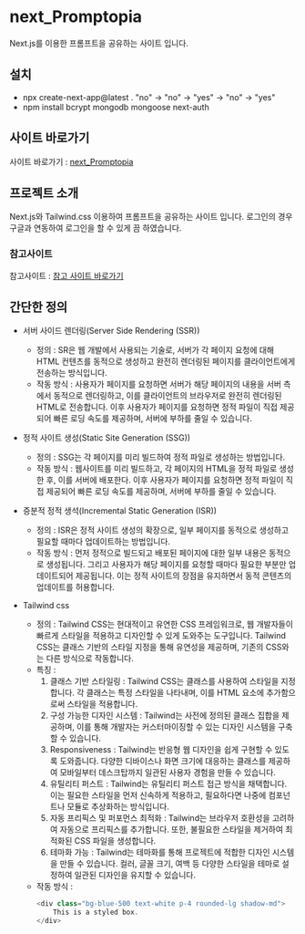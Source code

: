 # next_Promptopia
Next.js를 이용한 프롬프트을 공유하는 사이트 입니다.

## 설치

- npx create-next-app@latest .
"no" -> "no" -> "yes" -> "no" -> "yes"
- npm install bcrypt mongodb mongoose next-auth

## 사이트 바로가기 
사이트 바로가기 : [next_Promptopia]()

## 프로젝트 소개
Next.js와 Tailwind.css 이용하여 프롬프트을 공유하는 사이트 입니다. 로그인의 경우 구글과 연동하여 로그인을 할 수 있게 끔 하였습니다.

### 참고사이트
참고사이트 : [참고 사이트 바로가기](https://www.youtube.com/watch?v=wm5gMKuwSYk)

## 간단한 정의

- 서버 사이드 렌더링(Server Side Rendering (SSR))
    - 정의 : SR은 웹 개발에서 사용되는 기술로, 서버가 각 페이지 요청에 대해 HTML 컨텐츠를 동적으로 생성하고 완전히 렌더링된 페이지를 클라이언트에게 전송하는 방식입니다.
    - 작동 방식 : 사용자가 페이지를 요청하면 서버가 해당 페이지의 내용을 서버 측에서 동적으로 렌더링하고, 이를 클라이언트의 브라우저로 완전히 렌더링된 HTML로 전송합니다. 이후 사용자가 페이지를 요청하면 정적 파일이 직접 제공되어 빠른 로딩 속도를 제공하며, 서버에 부하를 줄일 수 있습니다.

- 정적 사이트 생성(Static Site Generation (SSG))
    - 정의 : SSG는 각 페이지를 미리 빌드하여 정적 파일로 생성하는 방법입니다.
    - 작동 방식 : 웹사이트를 미리 빌드하고, 각 페이지의 HTML을 정적 파일로 생성한 후, 이를 서버에 배포한다. 이후 사용자가 페이지를 요청하면 정적 파일이 직접 제공되어 빠른 로딩 속도를 제공하며, 서버에 부하를 줄일 수 있습니다.
- 증분적 정적 생석(Incremental Static Generation (ISR))
    - 정의 : ISR은 정적 사이트 생성의 확장으로, 일부 페이지를 동적으로 생성하고 필요할 때마다 업데이트하는 방법입니다. 
    - 작동 방식 : 먼저 정적으로 빌드되고 배포된 페이지에 대한 일부 내용은 동적으로 생성됩니다. 그리고 사용자가 해당 페이지를 요청할 때마다 필요한 부분만 업데이트되어 제공됩니다. 이는 정적 사이트의 장점을 유지하면서 동적 콘텐츠의 업데이트를 허용합니다.

- Tailwind css
    - 정의 : Tailwind CSS는 현대적이고 유연한 CSS 프레임워크로, 웹 개발자들이 빠르게 스타일을 적용하고 디자인할 수 있게 도와주는 도구입니다. Tailwind CSS는 클래스 기반의 스타일 지정을 통해 유연성을 제공하며, 기존의 CSS와는 다른 방식으로 작동합니다.
    - 특징 : 
        1. 클래스 기반 스타일링 : Tailwind CSS는 클래스를 사용하여 스타일을 지정합니다. 각 클래스는 특정 스타일을 나타내며, 이를 HTML 요소에 추가함으로써 스타일을 적용합니다.
        2. 구성 가능한 디자인 시스템 : Tailwind는 사전에 정의된 클래스 집합을 제공하며, 이를 통해 개발자는 커스터마이징할 수 있는 디자인 시스템을 구축할 수 있습니다.
        3. Responsiveness : Tailwind는 반응형 웹 디자인을 쉽게 구현할 수 있도록 도와줍니다. 다양한 디바이스나 화면 크기에 대응하는 클래스를 제공하여 모바일부터 데스크탑까지 일관된 사용자 경험을 만들 수 있습니다.
        4. 유틸리티 퍼스트 : Tailwind는 유틸리티 퍼스트 접근 방식을 채택합니다. 이는 필요한 스타일을 먼저 신속하게 적용하고, 필요하다면 나중에 컴포넌트나 모듈로 추상화하는 방식입니다.
        5. 자동 프리픽스 및 퍼포먼스 최적화 : Tailwind는 브라우저 호환성을 고려하여 자동으로 프리픽스를 추가합니다. 또한, 불필요한 스타일을 제거하여 최적화된 CSS 파일을 생성합니다.
        6. 테마화 가능 : Tailwind는 테마화를 통해 프로젝트에 적합한 디자인 시스템을 만들 수 있습니다. 컬러, 글꼴 크기, 여백 등 다양한 스타일을 테마로 설정하여 일관된 디자인을 유지할 수 있습니다.
    - 작동 방식 : 
        ```js
        <div class="bg-blue-500 text-white p-4 rounded-lg shadow-md">
            This is a styled box.
        </div>
        ```
